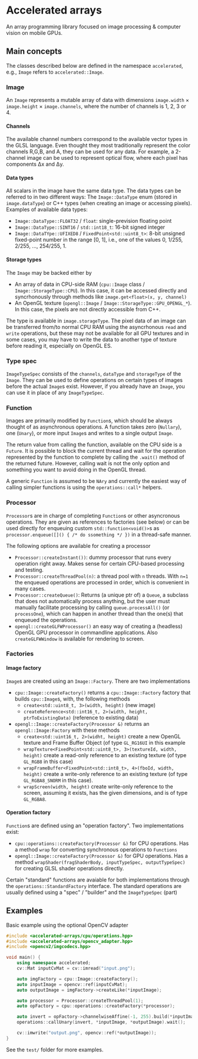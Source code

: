 # Accelerated arrays

An array programming library focused on image processing & computer vision on mobile GPUs.

## Main concepts

The classes described below are defined in the namespace `accelerated`,
e.g., `Image` refers to `accelerated::Image`.

### Image

An `Image` represents a mutable array of data with dimensions `image.width` × `image.height` × `image.channels`, where the number of channels is 1, 2, 3 or 4.

#### Channels

The available channel numbers correspond to the available vector types in the GLSL language.
Even thought they most traditionally represent the color channels R,G,B, and A, they can be used for any data. For example, a 2-channel image can be used to represent optical flow, where each pixel has components Δx and Δy.

#### Data types

All scalars in the image have the same data type. The data types can be referred to in two different ways: The `Image::DataType` enum (stored in `image.dataType`) or C++ types (when creating an image or accessing pixels). Examples of available data types:

 * `Image::DataType::FLOAT32` / `float`: single-prevision floating point
 * `Image::DataType::SINT16` / `std::int18_t`: 16-bit signed integer
 * `Image::DataTYpe::UFIXED8` / `FixedPoint<std::uint8_t>`: 8-bit unsigned fixed-point number in the range [0, 1], i.e., one of the values 0, 1/255, 2/255, ..., 254/255, 1.

#### Storage types

The `Image` may be backed either by
 * An array of data in CPU-side RAM (`cpu::Image` class / `Image::StorageType::CPU`). In this case, it can be
   accessed directly and syncrhonously through methods like `image.get<float>(x, y, channel)`
 * An OpenGL texture (`opengl::Image` / `Image::StorageType::GPU_OPENGL_*`). In this case, the pixels are not directly accessible from C++.

The type is available in `image.storageType`.
The pixel data of an image can be transferred from/to normal CPU RAM using the asyncrhonous `read` and `write` operations, but these may not
be available for all GPU textures and in some cases, you may have to write the data to another type of texture before reading it, especially on OpenGL ES.

### Type spec

`ImageTypeSpec` consists of the `channels`, `dataType` and `storageType` of the `Image`. They can be used to define operations on certain types of images before the actual `Image`s exist. However, if you already have an `Image`, you can use it in place of any `ImageTypeSpec`.

### Function

Images are primarily modified by `Function`s, which should be always thought of as asynchronous operations. A function takes zero (`Nullary`), one (`Unary`), or more input `Image`s and writes to a single output `Image`.

The return value from calling the function, available on the CPU side is a `Future`. It is possible to block the current thread and wait for the operation represented by the function to complete by calling the `.wait()` method of the returned future. However, calling wait is not the only option and something you want to avoid doing in the OpenGL thread.

A generic `Function` is assumed to be `NAry` and currently the easiest way of calling simpler functions is using the `operations::call*` helpers.

### Processor

`Processor`s are in charge of completing `Function`s or other asyncronous operations. They are given as references to factories (see below) or can be used directly for enqueuing custom `std::function<void()>`s as `processor.enqueue([]() { /* do ssomething */ })` in a thread-safe manner.

The following options are available for creating a processor

 * `Processor::createInstant())`: dummy processor that runs every operation right away. Makes sense for certain CPU-based processing and testing.
 * `Processor::createThreadPool(n)`: a thread pool with `n` threads. With `n=1` the enqueued operations are processed in order, which is convenient in many cases.
 * `Processor::createQueue()`: Returns (a unique ptr of) a `Queue`, a subclass that does not automatically process anything, but the user must manually facilitate processing by calling `queue.processAll()` (or `processOne`), which can happen in another thread than the one(s) that enqueued the operations.
 * `opengl::createGLFWProcessor()` an easy way of creating a (headless) OpenGL GPU processor in commandline applications. Also `createGLFWWindow` is available for rendering to screen.

### Factories

#### Image factory

`Image`s are created using an `Image::Factory`. There are two implementations

 * `cpu::Image::createFactory()` returns a `cpu::Image::Factory` factory that builds `cpu::Image`s, with, the following methods
    - `create<std::uint8_t, 3>(width, height)` (new image)
    - `createReference<std::int16_t, 2>(width, height, ptrToExistingData)` (reference to existing data)
 * `opengl::Image::createFactory(Processor &)` returns an `opengl::Image:Factory` with these methods
    - `create<std::uint16_t, 2>(widht, height)` create a new OpenGL texture and Frame Buffer Object (of type `GL_RG16UI` in this example
    - `wrapTexture<FixedPoint<std::uint8_t>, 3>(textureId, width, height)` create a read-only reference to an existing texture (of type `GL_RGB8` in this case)
    - `wrapFrameBuffer<FixedPoint<std::int8_t>, 4>(fboId, width, height)` create a write-only reference to an existing texture (of type `GL_RGBA8_SNORM` in this case).
    - `wrapScreen(width, height)` create write-only reference to the screen, assuming it exists, has the given dimensions, and is of type `GL_RGBA8`.

#### Operation factory

`Function`s are defined using an "operation factory". Two implementations exist:

 * `cpu::operations::createFactory(Processor &)` for CPU operations. Has a method `wrap` for converting synchronous operations to `Functions`
 * `opengl::Image::createFactory(Processor &)` for GPU operations. Has a method `wrapShader(fragShaderBody, inputTypeSpec, outputTypeSpec)` for creating GLSL shader operations directly.

Certain "standard" functions are avaiable for both implementations through the `operations::StandardFactory` interface. The standard operations are usually defined using a "spec" / "builder" and the `ImageTypeSpec` (part)

## Examples

Basic example using the optional OpenCV adapter
```c++
#include <accelerated-arrays/cpu/operations.hpp>
#include <accelerated-arrays/opencv_adapter.hpp>
#include <opencv2/imgcodecs.hpp>

void main() {
    using namespace accelerated;
    cv::Mat inputCvMat = cv::imread("input.png");

    auto imgFactory = cpu::Image::createFactory();
    auto inputImage = opencv::ref(inputCvMat);
    auto outputImage = imgFactory->createLike(*inputImage);

    auto processor = Processor::createThreadPool(1);
    auto opFactory = cpu::operations::createFactory(*processor);

    auto invert = opFactory->channelwiseAffine(-1, 255).build(*inputImage, *outputImage);
    operations::callUnary(invert, *inputImage, *outputImage).wait();

    cv::imwrite("output.png", opencv::ref(*outputImage));
}
```
See the `test/` folder for more examples.
